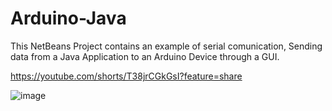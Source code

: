 # Arduino-Java
This NetBeans Project contains an example of serial comunication, Sending data from a Java Application to an Arduino Device through a GUI.

https://youtube.com/shorts/T38jrCGkGsI?feature=share

![image](https://user-images.githubusercontent.com/77510617/174301423-0dac599b-db37-4f29-bf70-a54d83beab12.png)
